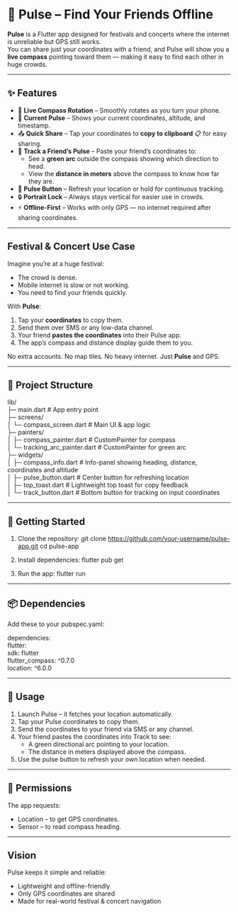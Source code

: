 # 🎵 Pulse – Find Your Friends Offline

**Pulse** is a Flutter app designed for festivals and concerts where the internet is unreliable but GPS still works.  
You can share just your coordinates with a friend, and Pulse will show you a **live compass** pointing toward them — making it easy to find each other in huge crowds.

---

## ✨ Features

- 🧭 **Live Compass Rotation** – Smoothly rotates as you turn your phone.  
- 📍 **Current Pulse** – Shows your current coordinates, altitude, and timestamp.  
- 📤 **Quick Share** – Tap your coordinates to **copy to clipboard** 📋 for easy sharing.  
- 🎯 **Track a Friend’s Pulse** – Paste your friend’s coordinates to:  
  - See a **green arc** outside the compass showing which direction to head.  
  - View the **distance in meters** above the compass to know how far they are.  
- 🔄 **Pulse Button** – Refresh your location or hold for continuous tracking.  
- 🔒 **Portrait Lock** – Always stays vertical for easier use in crowds.  
- ⚡ **Offline-First** – Works with only GPS — no internet required after sharing coordinates.  

---

## Festival & Concert Use Case

Imagine you’re at a huge festival:  
- The crowd is dense.  
- Mobile internet is slow or not working.  
- You need to find your friends quickly.  

With **Pulse**:  
1. Tap your **coordinates** to copy them.  
2. Send them over SMS or any low-data channel.  
3. Your friend **pastes the coordinates** into their Pulse app.  
4. The app’s compass and distance display guide them to you.  

No extra accounts. No map tiles. No heavy internet. Just **Pulse** and GPS.

---
 
## 📂 Project Structure

lib/  
├─ main.dart                        # App entry point  
├─ screens/  
│  └─ compass_screen.dart           # Main UI & app logic  
├─ painters/  
│  ├─ compass_painter.dart          # CustomPainter for compass  
│  └─ tracking_arc_painter.dart     # CustomPainter for green arc  
├─ widgets/  
│  ├─ compass_info.dart             # Info-panel showing heading, distance, coordinates and altitude  
│  ├─ pulse_button.dart             # Center button for refreshing location  
│  ├─ top_toast.dart                # Lightweight top toast for copy feedback  
│  └─ track_button.dart             # Bottom button for tracking on input coordinates  


---

## 🚀 Getting Started

1. Clone the repository:
   git clone https://github.com/your-username/pulse-app.git
   cd pulse-app

2. Install dependencies:
   flutter pub get

3. Run the app:
   flutter run

---

## 📦 Dependencies

Add these to your pubspec.yaml:

dependencies:  
    flutter:  
        sdk: flutter  
    flutter_compass: ^0.7.0  
    location: ^6.0.0  

---

## 📱 Usage

1. Launch Pulse – it fetches your location automatically.
2. Tap your Pulse coordinates to copy them.
3. Send the coordinates to your friend via SMS or any channel.
4. Your friend pastes the coordinates into Track to see:
    - A green directional arc pointing to your location.
    - The distance in meters displayed above the compass.
5. Use the pulse button to refresh your own location when needed.

---

## 📝 Permissions

The app requests:
- Location – to get GPS coordinates.
- Sensor – to read compass heading.

---

## Vision

Pulse keeps it simple and reliable:
- Lightweight and offline-friendly
- Only GPS coordinates are shared
- Made for real-world festival & concert navigation


